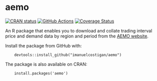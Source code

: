 # aemo

<!-- badges: start -->
[![CRAN
status](https://www.r-pkg.org/badges/version/aemo)](https://CRAN.R-project.org/package=aemo)
[![GitHub
Actions](https://github.com/imanuelcostigan/aemo/workflows/R-CMD-check/badge.svg)](https://github.com/imanuelcostigan/aemo/actions?workflow=R-CMD-check)
[![Coverage Status](https://img.shields.io/codecov/c/github/imanuelcostigan/aemo/master.svg)](https://codecov.io/github/imanuelcostigan/aemo?branch=master)
<!-- badges: end -->

An R package that enables you to download and collate trading interval price and demand data by region and period from the [AEMO website](https://www.aemo.com.au/energy-systems/electricity/national-electricity-market-nem/data-nem/aggregated-data).

Install the package from GitHub with:

        devtools::install_github("imanuelcostigan/aemo")

The package is also available on CRAN:

        install.packages('aemo')


